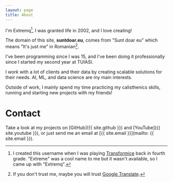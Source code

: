 ```yaml
---
layout: page
title: About
---
```


I'm Extremq[^name-explanation], I was granted life in 2002, and I love creating!

The domain of this site, **suntdoar.eu**, comes from "Sunt doar eu" which means "It's just me" in Romanian[^translation].

I've been programming since I was 15, and I've been doing it professionally since I started my second year at TUIASI.

I work with a lot of clients and their data by creating scalable solutions for their needs. AI, ML, and data science are my main interests.

Outside of work, I mainly spend my time practicing my calisthenics skills, running and starting new projects with my friends!

# Contact

Take a look at my projects on [GitHub]({{ site.github }}) and [YouTube]({{ site.youtube }}), or just send me an email at [{{ site.email }}](mailto: {{ site.email }}).

[^name-explanation]: I created this username when I was playing [Transformice](https://transformice.com) back in fourth grade. "Extreme" was a cool name to me but it wasn't available, so I came up with "Extremq".
[^translation]: If you don't trust me, maybe you will trust [Google Translate](https://translate.google.com/?sl=ro&tl=en&text=Sunt%20doar%20eu.&op=translate).